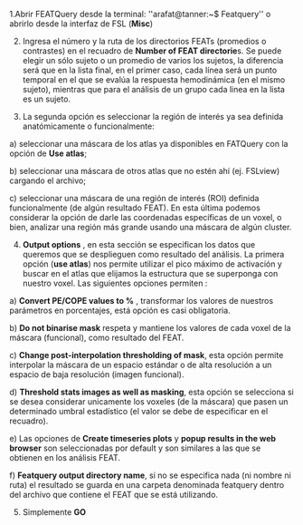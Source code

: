 1.Abrir FEATQuery desde la terminal:   ''arafat@tanner:~$ Featquery'' o abrirlo desde la interfaz de FSL (**Misc**)


2. Ingresa el número y la ruta de los directorios FEATs (promedios o contrastes) en el recuadro de **Number of FEAT directorie**s.  Se puede elegir un sólo sujeto o un promedio de varios los sujetos, la diferencia será que en la lista final, en el primer caso, cada línea será un punto temporal en el que se evalúa la respuesta hemodinámica (en el mismo sujeto), mientras que para el análisis de un grupo cada linea en la lista es un sujeto. 

3. La segunda opción es seleccionar la región de interés ya sea definida anatómicamente o funcionalmente: 

  a) seleccionar una máscara de los atlas ya disponibles en FATQuery  con la opción de **Use atlas**; 

  b) seleccionar una máscara de otros atlas que no estén ahí (ej. FSLview) cargando el archivo;
 
  c) seleccionar una máscara de una región de interés (ROI) definida funcionalmente (de algún resultado FEAT). En esta última podemos considerar la opción de darle las coordenadas específicas de un voxel, o bien, analizar una región más grande usando una máscara de algún cluster.

4. **Output options** , en esta sección se especifican los datos que queremos que se desplieguen como resultado del análisis. La primera opción (**use atlas**) nos permite utilizar el pico máximo de activación y buscar en el atlas que elijamos la estructura que se superponga con nuestro voxel. Las siguientes opciones permiten  :

  a) **Convert PE/COPE values to %** , transformar los valores de nuestros parámetros en porcentajes, está opción es casi obligatoria.

  b) **Do not binarise mask**  respeta y mantiene los valores de cada voxel de la máscara (funcional), como resultado del FEAT.

  c) **Change post-interpolation thresholding of mask**, esta opción permite interpolar la máscara de un espacio estándar o de alta resolución a un espacio de baja resolución (imagen funcional).

  d) **Threshold stats images as well as masking**, esta opción se selecciona si se desea considerar unicamente los voxeles (de la máscara) que pasen un determinado umbral estadístico (el valor se debe de especificar en el recuadro).

  e) Las opciones de **Create timeseries plots** y **popup results in the web browser** son seleccionadas por default y son similares a las que se obtienen en los análisis FEAT.

  f) **Featquery output directory name**, si no se especifica nada (ni nombre ni ruta) el resultado se guarda en una carpeta denominada featquery dentro del archivo que contiene el FEAT que se está utilizando. 

5. Simplemente  **GO**